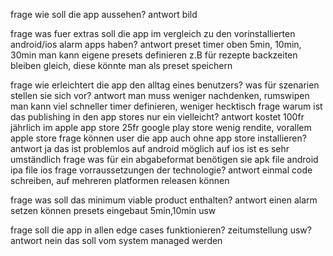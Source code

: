 frage 
wie soll die app aussehen?
antwort
bild

frage
 was fuer extras soll die app im vergleich zu den vorinstallierten android/ios alarm apps haben?
antwort
preset timer oben 5min, 10min, 30min 
man kann eigene presets definieren
z.B für rezepte backzeiten bleiben gleich, diese könnte man als preset speichern

frage 
wie erleichtert die app den alltag eines benutzers? was für szenarien stellen sie sich vor?
antwort
man muss weniger nachdenken, rumswipen
man kann viel schneller timer definieren, weniger hecktisch
frage 
warum ist das publishing in den  app stores nur ein vielleicht?
antwort
kostet 100fr jährlich im apple app store
25fr google play store
wenig rendite, vorallem apple store
frage 
können user die app auch ohne app store installieren?
antwort
ja das ist problemlos auf android möglich
auf ios ist es sehr umständlich
frage 
was für ein abgabeformat benötigen sie
apk file android
ipa file ios
frage
vorraussetzungen der technologie?
antwort
einmal code schreiben, auf mehreren platformen releasen können

frage
was soll das minimum viable product enthalten?
antwort
einen alarm setzen können
presets eingebaut 5min,10min usw

frage
soll die app in allen edge cases funktionieren?  zeitumstellung usw?
antwort
nein das soll vom system managed werden

